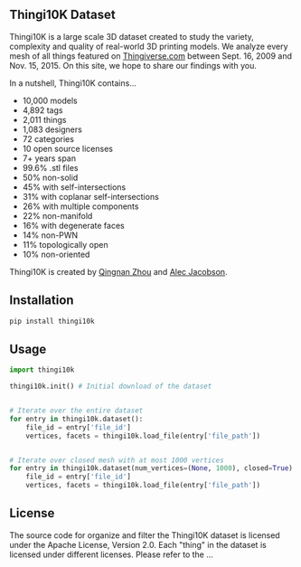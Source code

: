 ## Thingi10K Dataset

Thingi10K is a large scale 3D dataset created to study the variety, complexity and quality of
real-world 3D printing models. We analyze every mesh of all things featured on
[Thingiverse.com](https://www.thingiverse.com/)
between Sept. 16, 2009 and Nov. 15, 2015. On this site, we hope to share our findings with you.

In a nutshell, Thingi10K contains...

* 10,000 models
* 4,892 tags
* 2,011 things
* 1,083 designers
* 72 categories
* 10 open source licenses
* 7+ years span
* 99.6% .stl files
* 50% non-solid
* 45% with self-intersections
* 31% with coplanar self-intersections
* 26% with multiple components
* 22% non-manifold
* 16% with degenerate faces
* 14% non-PWN
* 11% topologically open
* 10% non-oriented

Thingi10K is created by [Qingnan Zhou](https://research.adobe.com/person/qingnan-zhou/) and [Alec
Jacobson](http://www.cs.toronto.edu/~jacobson/).

## Installation

```sh
pip install thingi10k
```

## Usage

```py
import thingi10k

thingi10k.init() # Initial download of the dataset


# Iterate over the entire dataset
for entry in thingi10k.dataset():
    file_id = entry['file_id']
    vertices, facets = thingi10k.load_file(entry['file_path'])


# Iterate over closed mesh with at most 1000 vertices
for entry in thingi10k.dataset(num_vertices=(None, 1000), closed=True):
    file_id = entry['file_id']
    vertices, facets = thingi10k.load_file(entry['file_path'])
```

## License

The source code for organize and filter the Thingi10K dataset is licensed under the Apache License,
Version 2.0. Each "thing" in the dataset is licensed under different licenses. Please refer to the
...


